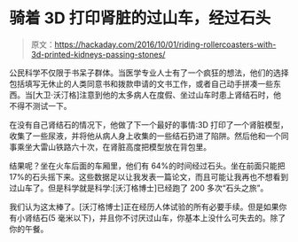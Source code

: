# 骑着 3D 打印肾脏的过山车，经过石头

> 原文：<https://hackaday.com/2016/10/01/riding-rollercoasters-with-3d-printed-kidneys-passing-stones/>

公民科学不仅限于书呆子群体。当医学专业人士有了一个疯狂的想法，他们的选择包括填写无休止的人类同意书和拨款申请的文书工作，或者自己动手拼凑一些东西。当[大卫·沃汀格]注意到他的太多病人在度假、坐过山车时患上肾结石时，他不得不测试一下。

在没有自己肾结石的情况下，他做了下一个最好的事情:3D 打印了一个肾脏模型，收集了一些尿液，并将他从病人身上收集的一些结石扔进了陷阱。然后他和一个同事乘坐大雷山铁路六十次，在肾脏高度把模型放在背包里。

结果呢？坐在火车后面的车厢里，他们有 64%的时间经过石头。坐在前面只能把 17%的石头摇下来。这些数据足以让我发表一篇论文，而且可能让我再也不想看到过山车了。但是科学就是科学:[沃汀格博士]已经跑了 200 多次“石头之旅”。

我们认为这太棒了。[沃汀格博士]正在经历人体试验的所有必要手续。但是如果你有小肾结石(5 毫米以下)，并且你不讨厌过山车，你基本上没什么可失去的。除了你的午餐。